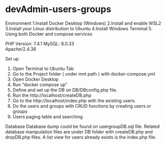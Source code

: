 # devAdmin-users-groups
Environment
   1.Install Docker Desktop (Windows)
   2.Install and enable WSL2
   3.Install your Linux distribution to Ubuntu
   4.Install Windows Terminal
   5. Using both Docker and compose services 

   PHP Version: 7.4.1
   MySQL: 8.0.33  
   Apache/2.4.38
   
Set up
   1. Open Terminal to Ubuntu Tab
   2. Go to the Project folder ( under mnt path ) with docker-compose.yml
   3. Open Docker Desktop
   4. Run "docker compose up"
   5. Define and set up the DB on  DB/DBconfig.php file.
   6. Run the http://localhost/createDB.php
   7. Go to the http://localhost/index.php with the existing users.
   8. Do the users and groups with CRUD functions by creating users or groups
   9. Users paging table and searching 
   
Database
  Database dump could be found on usergroupDB.sql file. 
  Related database manipulation files are under DB folder with createDB.php and dropDB.php files.
  A list view for users already exists is the index.php file.
